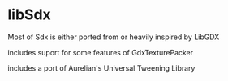 # libSdx

Most of Sdx is either ported from or heavily inspired by LibGDX

includes suport for some features of GdxTexturePacker 

includes a port of Aurelian's Universal Tweening Library
 